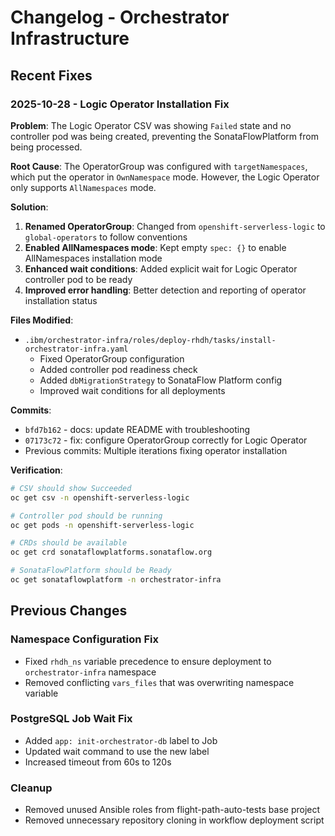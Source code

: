 # Changelog - Orchestrator Infrastructure

## Recent Fixes

### 2025-10-28 - Logic Operator Installation Fix

**Problem**: The Logic Operator CSV was showing `Failed` state and no controller pod was being created, preventing the SonataFlowPlatform from being processed.

**Root Cause**: The OperatorGroup was configured with `targetNamespaces`, which put the operator in `OwnNamespace` mode. However, the Logic Operator only supports `AllNamespaces` mode.

**Solution**:
1. **Renamed OperatorGroup**: Changed from `openshift-serverless-logic` to `global-operators` to follow conventions
2. **Enabled AllNamespaces mode**: Kept empty `spec: {}` to enable AllNamespaces installation mode
3. **Enhanced wait conditions**: Added explicit wait for Logic Operator controller pod to be ready
4. **Improved error handling**: Better detection and reporting of operator installation status

**Files Modified**:
- `.ibm/orchestrator-infra/roles/deploy-rhdh/tasks/install-orchestrator-infra.yaml`
  - Fixed OperatorGroup configuration
  - Added controller pod readiness check
  - Added `dbMigrationStrategy` to SonataFlow Platform config
  - Improved wait conditions for all deployments

**Commits**:
- `bfd7b162` - docs: update README with troubleshooting
- `07173c72` - fix: configure OperatorGroup correctly for Logic Operator
- Previous commits: Multiple iterations fixing operator installation

**Verification**:
```bash
# CSV should show Succeeded
oc get csv -n openshift-serverless-logic

# Controller pod should be running
oc get pods -n openshift-serverless-logic

# CRDs should be available
oc get crd sonataflowplatforms.sonataflow.org

# SonataFlowPlatform should be Ready
oc get sonataflowplatform -n orchestrator-infra
```

## Previous Changes

### Namespace Configuration Fix
- Fixed `rhdh_ns` variable precedence to ensure deployment to `orchestrator-infra` namespace
- Removed conflicting `vars_files` that was overwriting namespace variable

### PostgreSQL Job Wait Fix
- Added `app: init-orchestrator-db` label to Job
- Updated wait command to use the new label
- Increased timeout from 60s to 120s

### Cleanup
- Removed unused Ansible roles from flight-path-auto-tests base project
- Removed unnecessary repository cloning in workflow deployment script

